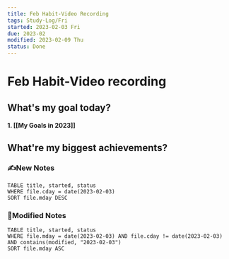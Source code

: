 ```yaml
---
title: Feb Habit-Video Recording
tags: Study-Log/Fri
started: 2023-02-03 Fri
due: 2023-02
modified: 2023-02-09 Thu
status: Done
---
```

# Feb Habit-Video recording
## What's my goal today?
#### 1. [[My Goals in 2023]]

## What're my biggest achievements?
### ✍️New Notes

```dataview
TABLE title, started, status
WHERE file.cday = date(2023-02-03)
SORT file.mday DESC
```

### 📝Modified Notes

```dataview
TABLE title, started, status
WHERE file.mday = date(2023-02-03) AND file.cday != date(2023-02-03) AND contains(modified, "2023-02-03")
SORT file.mday ASC
```
